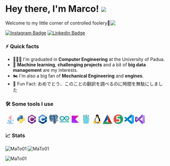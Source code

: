 <h1>Hey there, I'm <strong>Marco</strong>! <img src="https://media1.giphy.com/media/7E63hj0J20hKVzDcm8/giphy.gif" width="35"></h1>
<img align="right" src="https://media1.giphy.com/media/11ZSwQNWba4YF2/giphy.gif" width="175" />
<p>Welcome to my little corner of controlled foolery🤪</p>

[![Instagram Badge](https://img.shields.io/badge/-Instagram-purple?style=flat-square&logo=instagram&logoColor=white&link=https://www.instagram.com/marco_toffoletto/)](https://www.instagram.com/marco_toffoletto/) [![Linkedin Badge](https://img.shields.io/badge/-Linkedin-blue?style=flat-square&logo=Linkedin&logoColor=white&link=https:https://www.linkedin.com/in/marco-toffoletto-34a673233/)](https://www.linkedin.com/in/marco-toffoletto-34a673233/)

<h3>⚡️ Quick facts</h3>
  <ul>
  <li>👨🏽‍💻 I'm graduated in <strong>Computer Engineering</strong> at the University of Padua.</li>
  <li>🧠 <strong>Machine learning</strong>, <strong>challenging projects</strong> and a bit of <strong>big data management</strong> are my interests.</li>
  <li>🏍 I'm also a big fan of <strong>Mechanical Engineering</strong> and <strong>engines</strong>.</li>
  <li>🎉 Fun Fact: おめでとう、このことの翻訳を調べるのに時間を無駄にしました</li>
  </ul>

<h3>🛠 Some tools I use</h3>
  <p align="left">
    <img src="https://github.com/devicons/devicon/blob/master/icons/java/java-original.svg" alt="java" width="30" height="30" />
    <img src="https://github.com/devicons/devicon/blob/master/icons/python/python-original.svg" alt="python" width="30" height="30" />
    <img src="https://github.com/devicons/devicon/blob/master/icons/csharp/csharp-original.svg" alt="C#" width="30" height="30" />  
    <img src="https://github.com/devicons/devicon/blob/master/icons/cplusplus/cplusplus-original.svg" alt="Cpp" width="30" height="30" />
    <img src="https://github.com/devicons/devicon/blob/master/icons/postgresql/postgresql-original.svg" alt="SQL" width="30" height="30" />
    <img src="https://github.com/devicons/devicon/blob/master/icons/arduino/arduino-original-wordmark.svg" alt="Arduino" width="30" height="30" />
    <img src="https://github.com/devicons/devicon/blob/master/icons/kotlin/kotlin-original.svg" alt="Kotlin" width="30" height="30" /> 
    <img src="https://github.com/devicons/devicon/blob/master/icons/go/go-original.svg" alt="Prolog" width="30" height="30" />
    <img src="https://github.com/devicons/devicon/blob/master/icons/linux/linux-original.svg" alt="Linux" width="30" height="30" />  
    <img src="https://github.com/devicons/devicon/blob/master/icons/cmake/cmake-original.svg" alt="CMake" width="30" height="30" />
    <img src="https://github.com/devicons/devicon/blob/master/icons/junit/junit-original.svg" alt="Junit" width="30" height="30" />
    <img src="https://github.com/devicons/devicon/blob/master/icons/vscode/vscode-original.svg" alt="VSCode" width="30" height="30" />
    <img src="https://github.com/devicons/devicon/blob/master/icons/visualstudio/visualstudio-original.svg" alt="VisualStudio" width="30" heigth="30" />
  </p>

<h3>📈 Stats</h3>
  <p>
    <img src="https://github-readme-stats.vercel.app/api?username=MaTo01&show_icons=true&locale=en" alt="MaTo01" />
    <img src="https://github-readme-stats.vercel.app/api/top-langs?username=MaTo01&show_icons=true&locale=en&layout=compact" alt="MaTo01" />
  </p>
  <p><img align="left" src="https://komarev.com/ghpvc/?username=MaTo01&label=Profile%20views&color=0e75b6&style=flat" alt="MaTo01" /></p>
<!---
MaTo01/MaTo01 is a ✨ special ✨ repository because its `README.md` (this file) appears on your GitHub profile.
You can click the Preview link to take a look at your changes.
--->
